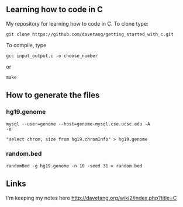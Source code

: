Learning how to code in C
--------------------

My repository for learning how to code in C. To clone type:

`git clone https://github.com/davetang/getting_started_with_c.git`

To compile, type

`gcc input_output.c -o choose_number`

or

`make`

How to generate the files
--------------------

### hg19.genome

<code>mysql --user=genome --host=genome-mysql.cse.ucsc.edu -A -e \
"select chrom, size from hg19.chromInfo"  > hg19.genome</code>

### random.bed

`randomBed -g hg19.genome -n 10 -seed 31 > random.bed`

Links
--------------------

I'm keeping my notes here <http://davetang.org/wiki2/index.php?title=C>
